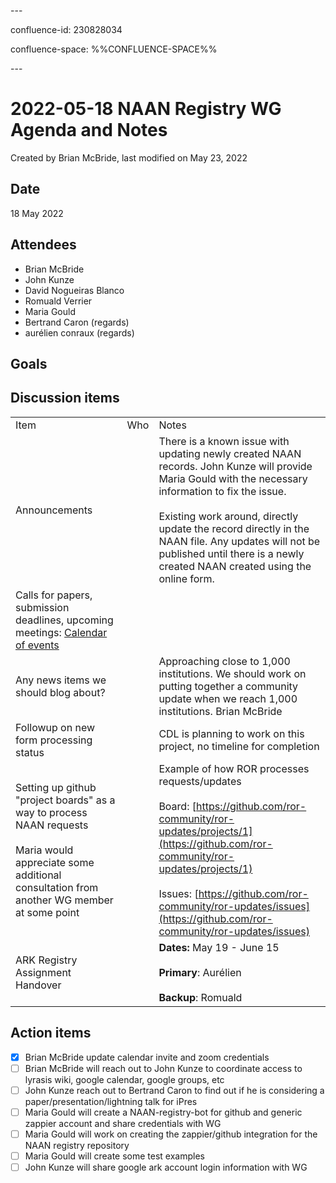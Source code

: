 \---

confluence-id: 230828034

confluence-space: %%CONFLUENCE-SPACE%%

\---

2022-05-18 NAAN Registry WG Agenda and Notes
============================================

Created by Brian McBride, last modified on May 23, 2022

Date
----

18 May 2022

Attendees
---------

*   Brian McBride
*   John Kunze 
*   David Nogueiras Blanco 
*   Romuald Verrier 
*   Maria Gould 
*   Bertrand Caron (regards)
*   aurélien conraux (regards)

  

Goals
-----

Discussion items
----------------

|     |     |     |
| --- | --- | --- |  
| Item | Who | Notes |
| Announcements |     | There is a known issue with updating newly created NAAN records. John Kunze will provide Maria Gould with the necessary information to fix the issue. <br><br>Existing work around, directly update the record directly in the NAAN file. Any updates will not be published until there is a newly created NAAN created using the online form. |
| Calls for papers, submission deadlines, upcoming meetings: [Calendar of events](Calendar-of-events_208341505.html) |     |     |
| Any news items we should blog about? |     | Approaching close to 1,000 institutions. We should work on putting together a community update when we reach 1,000 institutions. Brian McBride |
| Followup on new form processing status |     | CDL is planning to work on this project, no timeline for completion |
| Setting up github "project boards" as a way to process NAAN requests<br><br>Maria would appreciate some additional consultation from another WG member at some point |     | Example of how ROR processes requests/updates<br><br>Board: [https://github.com/ror-community/ror-updates/projects/1](https://github.com/ror-community/ror-updates/projects/1)<br><br>Issues: [https://github.com/ror-community/ror-updates/issues](https://github.com/ror-community/ror-updates/issues) |
| ARK Registry Assignment Handover |     | **Dates:** May 19 - June 15   <br><br>**Primary**: Aurélien<br><br>**Backup**: Romuald |

Action items
------------

- [x] Brian McBride update calendar invite and zoom credentials 
- [ ] Brian McBride will reach out to John Kunze to coordinate access to lyrasis wiki, google calendar, google groups, etc
- [ ] John Kunze reach out to Bertrand Caron to find out if he is considering a paper/presentation/lightning talk for iPres
- [ ] Maria Gould will create a NAAN-registry-bot for github and generic zappier account and share credentials with WG
- [ ] Maria Gould will work on creating the zappier/github integration for the NAAN registry repository
- [ ] Maria Gould will create some test examples 
- [ ] John Kunze will share google ark account login information with WG